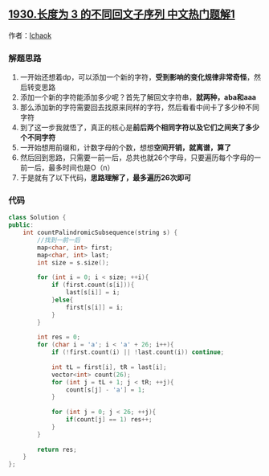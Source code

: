 ## [1930.长度为 3 的不同回文子序列 中文热门题解1](https://leetcode.cn/problems/unique-length-3-palindromic-subsequences/solutions/100000/c-xun-zhao-hui-wen-guan-jian-huan-shi-yi-264r)

作者：[lchaok](https://leetcode.cn/u/lchaok)

### 解题思路
1. 一开始还想着dp，可以添加一个新的字符，**受到影响的变化规律非常奇怪**，然后转变思路
2. 添加一个新的字符能添加多少呢？首先了解回文字符串，**就两种，aba和aaa**
3. 那么添加新的字符需要回去找原来同样的字符，然后看看中间卡了多少种不同字符
4. 到了这一步我就悟了，真正的核心是**前后两个相同字符以及它们之间夹了多少个不同字符**
5. 一开始想用前缀和，计数字母的个数，想想**空间开销，就离谱，算了**
6. 然后回到思路，只需要一前一后，总共也就26个字母，只要遍历每个字母的一前一后，最多时间也是O（n）
7. 于是就有了以下代码，**思路理解了，最多遍历26次即可**

### 代码

```cpp
class Solution {
public:
    int countPalindromicSubsequence(string s) {
        //找到一前一后
        map<char, int> first;
        map<char, int> last;
        int size = s.size();
        
        for (int i = 0; i < size; ++i){
            if (first.count(s[i])){
                last[s[i]] = i;
            }else{
                first[s[i]] = i;
            }
        }
        
        int res = 0;
        for (char i = 'a'; i < 'a' + 26; i++){
            if (!first.count(i) || !last.count(i)) continue;
            
            int tL = first[i], tR = last[i];
            vector<int> count(26);
            for (int j = tL + 1; j < tR; ++j){
                count[s[j] - 'a'] = 1;
            }
            
            for (int j = 0; j < 26; ++j){
                if(count[j] == 1) res++;
            }
        }
        
        return res;
    }
};
```